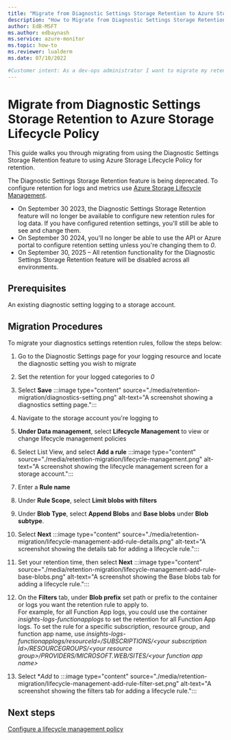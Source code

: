 ```yaml
---
title: "Migrate from Diagnostic Settings Storage Retention to Azure Storage Lifecycle Policy"
description: "How to Migrate from Diagnostic Settings Storage Retention to Azure Storage Lifecycle Policy"
author: EdB-MSFT
ms.author: edbaynash
ms.service: azure-monitor
ms.topic: how-to
ms.reviewer: lualderm
ms.date: 07/10/2022

#Customer intent: As a dev-ops administrator I want to migrate my retention setting from diagnostic setting retention storage to azure storage lifecycle policy so that it continues to work after the feature has been deprecated.
---
```


# Migrate from Diagnostic Settings Storage Retention to Azure Storage Lifecycle Policy

This guide walks you through migrating from using the Diagnostic Settings Storage Retention feature to using Azure Storage Lifecycle Policy for retention.

The Diagnostic Settings Storage Retention feature is being deprecated. To configure retention for logs and metrics use [Azure Storage Lifecycle Management](/azure/storage/blobs/lifecycle-management-policy-configure?tabs=azure-portal).

+ On September 30 2023, the Diagnostic Settings Storage Retention feature will no longer be available to configure new retention rules for log data. If you have configured retention settings, you'll still be able to see and change them.
+ On September 30 2024, you'll no longer be able to use the API or Azure portal to configure retention setting unless you're changing them to *0*.
+ On September 30, 2025 – All retention functionality for the Diagnostic Settings Storage Retention feature will be disabled across all environments.

## Prerequisites 
An existing diagnostic setting logging to a storage account.

## Migration Procedures

To migrate your diagnostics settings retention rules, follow the steps below:

1. 	Go to the Diagnostic Settings page for your logging resource and locate the diagnostic setting you wish to migrate
1.	Set the retention for your logged categories to *0*
1. Select **Save**
 :::image type="content" source="./media/retention-migration/diagnostics-setting.png" alt-text="A screenshot showing a diagnostics setting page.":::

1.	Navigate to the storage account you're logging to
1.	**Under Data management**, select **Lifecycle Management** to view or change lifecycle management policies
1.	Select List View, and select **Add a rule**
:::image type="content" source="./media/retention-migration/lifecycle-management.png" alt-text="A screenshot showing the lifecycle management screen for a storage account.":::
1. Enter a **Rule name**
1. Under **Rule Scope**, select **Limit blobs with filters**
1. Under **Blob Type**, select  **Append Blobs** and **Base blobs** under **Blob subtype**.
1. Select **Next**
:::image type="content" source="./media/retention-migration/lifecycle-management-add-rule-details.png" alt-text="A screenshot showing the details tab for adding a lifecycle rule.":::

1. Set your retention time, then select **Next**
:::image type="content" source="./media/retention-migration/lifecycle-management-add-rule-base-blobs.png" alt-text="A screenshot showing the Base blobs tab for adding a lifecycle rule.":::

1.	On the **Filters** tab, under **Blob prefix** set path or prefix to the container or logs you want the retention rule to apply to.  
For example, for all Function App logs, you could use the container *insights-logs-functionapplogs* to set the retention for all Function App logs.
To set the rule for a specific subscription, resource group, and function app name, use *insights-logs-functionapplogs/resourceId=/SUBSCRIPTIONS/\<your subscription Id\>/RESOURCEGROUPS/\<your resource group\>/PROVIDERS/MICROSOFT.WEB/SITES/\<your function app name\>* 

1. Select **Add* to 
:::image type="content" source="./media/retention-migration/lifecycle-management-add-rule-filter-set.png" alt-text="A screenshot showing the filters tab for adding a lifecycle rule.":::

## Next steps

[Configure a lifecycle management policy](/azure/storage/blobs/lifecycle-management-policy-configure.md?tabs=azure-portal)